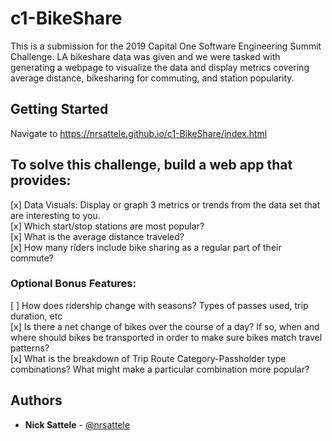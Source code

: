 # c1-BikeShare

This is a submission for the 2019 Capital One Software Engineering Summit Challenge. LA bikeshare data was given and we were tasked with generating a webpage to visualize the data and display metrics covering average distance, bikesharing for commuting, and station popularity.

## Getting Started

Navigate to https://nrsattele.github.io/c1-BikeShare/index.html

## To solve this challenge, build a web app that provides:

[x] Data Visuals: Display or graph 3 metrics or trends from the data set that are interesting to you.  
[x] Which start/stop stations are most popular?  
[x] What is the average distance traveled?  
[x] How many riders include bike sharing as a regular part of their commute?  

### Optional Bonus Features:

[ ] How does ridership change with seasons? Types of passes used, trip duration, etc  
[x] Is there a net change of bikes over the course of a day? If so, when and where should bikes be transported in order to make sure bikes match travel patterns?  
[x] What is the breakdown of Trip Route Category-Passholder type combinations? What might make a particular combination more popular?  

## Authors

* **Nick Sattele** - [@nrsattele](https://github.com/nrsattele)
